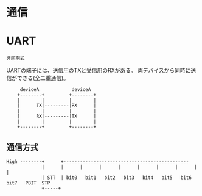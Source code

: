 <!--
 FileName:      serial_communication
 Author:        8ucchiman
 CreatedDate:   2023-05-15 14:21:37
 LastModified:  2023-01-25 10:56:12 +0900
 Reference:     8ucchiman.jp
 Description:   https://tonkun-tech.com/serial-uart-csi-i2c/
                https://emb.macnica.co.jp/articles/8191/
-->

# 通信



# UART
`非同期式`

UARTの端子には、送信用のTXと受信用のRXがある。
両デバイスから同時に送信ができる(全二重通信)。

```
     deviceA            deviceA
    +--------+         +--------+
    |        |         |        |
    |      TX|---------|RX      |
    |        |         |        |
    |      RX|---------|TX      |
    |        |         |        |
    +--------+         +--------+

```

## 通信方式


```
High --------+      +----------------------------------------------
             |      |      |      |      |      |      |      |      |      |
             | STT  | bit0   bit1   bit2   bit3   bit4   bit5   bit6   bit7   PBIT  STP
             +-----+


```
